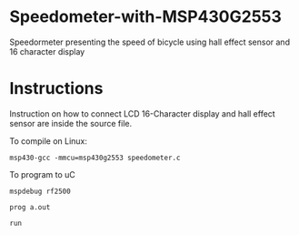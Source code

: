 # Speedometer-with-MSP430G2553
Speedormeter presenting the speed of bicycle using hall effect sensor and 16 character display

# Instructions
Instruction on how to connect LCD 16-Character display and hall effect sensor are inside the source file.

To compile on Linux:
```
msp430-gcc -mmcu=msp430g2553 speedometer.c
```
To program to uC
```
mspdebug rf2500
```
```
prog a.out
```
```
run
```

